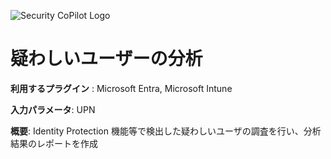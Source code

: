 ![Security CoPilot Logo](https://github.com/ninjyanaka/Copilot-For-Security/blob/main/Promptbook%20samples/ic_fluent_copilot_64_64%402x.png)  
# 疑わしいユーザーの分析

**利用するプラグイン** : Microsoft Entra, Microsoft Intune

**入力パラメータ**: UPN 

**概要**: Identity Protection 機能等で検出した疑わしいユーザの調査を行い、分析結果のレポートを作成
